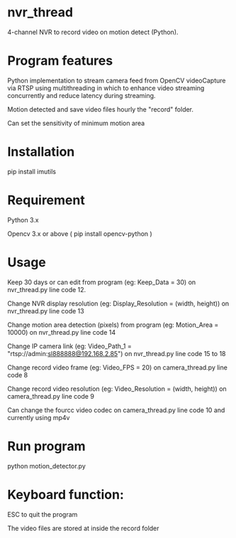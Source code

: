 # nvr_thread
4-channel NVR to record video on motion detect (Python).

# Program features
Python implementation to stream camera feed from OpenCV videoCapture via RTSP using multithreading in which to enhance video streaming concurrently and reduce latency during streaming.

Motion detected and save video files hourly the "record" folder.

Can set the sensitivity of minimum motion area

# Installation

pip install imutils

# Requirement
Python 3.x

Opencv 3.x or above ( pip install opencv-python )

# Usage

Keep 30 days or can edit from program (eg: Keep_Data = 30) on nvr_thread.py line code 12.

Change NVR display resolution (eg: Display_Resolution = (width, height)) on nvr_thread.py line code 13

Change motion area detection (pixels) from program (eg: Motion_Area = 10000) on nvr_thread.py line code 14

Change IP camera link (eg: Video_Path_1 = "rtsp://admin:sl888888@192.168.2.85") on nvr_thread.py line code 15 to 18

Change record video frame (eg: Video_FPS = 20) on camera_thread.py line code 8

Change record video resolution (eg: Video_Resolution = (width, height)) on camera_thread.py line code 9

Can change the fourcc video codec on camera_thread.py line code 10 and currently using mp4v

# Run program

python motion_detector.py

# Keyboard function:

ESC to quit the program

The video files are stored at inside the record folder
